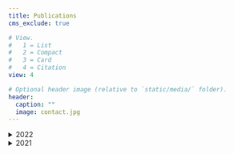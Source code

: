 ```yaml
---
title: Publications
cms_exclude: true

# View.
#   1 = List
#   2 = Compact
#   3 = Card
#   4 = Citation
view: 4

# Optional header image (relative to `static/media/` folder).
header:
  caption: ""
  image: contact.jpg
---
```


<details>
  <summary>2022</summary>

- __Moore, E.M., Eaves, S.R., Norton, K.P., Mackintosh, A.N., Anderson, B.M., Dowling, L.H. and Hidy, A.J., 2022.__ [Climate reconstructions for the Last Glacial Maximum from a simple cirque glacier in Fiordland, New Zealand.](https://doi.org/10.1016/j.quascirev.2021.107281) _Quaternary Science Reviews_ 275, p.107281.

- __Tielidze, L.G., Eaves, S.R., Norton, K.P., Mackintosh, A.N. and Hidy, A.J., 2022.__ [Cosmogenic 10Be constraints on deglacial snowline rise in the Southern Alps, New Zealand.](https://doi.org/10.1016/j.quascirev.2022.107548) _Quaternary Science Reviews_, 286, p.107548.

- __Whitmore, R.J., Norton, K.P., Ashworth, L. and Mackintosh, A.N., 2022.__ [Sequential quartz purification of 125–63 µm material for in-situ cosmogenic nuclide analysis.](https://doi.org/10.1016/j.nimb.2021.11.011) _Nuclear Instruments and Methods in Physics Research Section B: Beam Interactions with Materials and Atoms_, 511, pp.105-112.

- __Wilkinson, C., Stahl, T., Jones, K., Fujioka, T., Fink, D. and Norton, K.P., 2022.__ [Delayed 10Be dilution in detrital quartz following extensive coseismic landsliding: A 2016 Kaikōura earthquake case study.](https://doi.org/10.1016/j.epsl.2022.117392) _Earth and Planetary Science Letters_, 581, p.117392.


</details>

<details> 
  <summary>2021</summary>

- __Dowling, L., Eaves, S., Norton, K., Mackintosh, A., Anderson, B., Hidy, A., Lorrey, A., Vargo, L., Ryan, M. and Tims, S., 2021.__ [Local summer insolation and greenhouse gas forcing drove warming and glacier retreat in New Zealand during the Holocene.](https://doi.org/10.1016/j.quascirev.2021.107068), _Quaternary Science Reviews_ 266, p.107068.

- __Jones, R.S., Whitmore, R.J., Mackintosh, A.N., Norton, K.P., Eaves, S.R., Stutz, J. and Christl, M., 2021.__ [Regional-scale abrupt Mid-Holocene ice sheet thinning in the western Ross Sea, Antarctica](https://doi.org/10.1130/G48347.1) _Geology_ 49(3), pp.278-282.
  
- __Moore, E., 2021.__ [The Glacial History of Rocky Top Cirque, Southeast Fiordland, New Zealand](https://openaccess.wgtn.ac.nz/ndownloader/files/28005123) (MSc. dissertation, Open Access Victoria University of Wellington| Te Herenga Waka).

- __Raab, G., Martin, A.P., Norton, K.P., Christl, M., Scarciglia, F. and Egli, M., 2021.__ [Complex patterns of schist tor exposure and surface uplift, Otago (New Zealand).](https://doi.org/10.1016/j.geomorph.2021.107849) _Geomorphology_ 389, p.107849.
  
</details>

